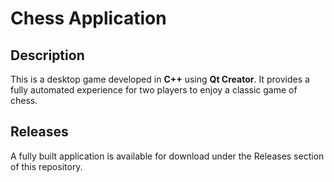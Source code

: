 # Chess Application

## Description

This is a desktop game developed in **C++** using **Qt Creator**. It provides a fully automated experience for two players to enjoy a classic game of chess.

## Releases

A fully built application is available for download under the Releases section of this repository.
